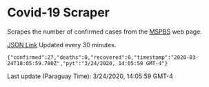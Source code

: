 # Covid-19 Scraper

Scrapes the number of confirmed cases from the [MSPBS](https://www.mspbs.gov.py/covid-19.php) web page.

[JSON Link](https://jmayalag.github.io/covid19-scrape/cases.json)
Updated every 30 minutes.
```
{"confirmed":27,"deaths":0,"recovered":0,"timestamp":"2020-03-24T18:05:59.780Z","pyt":"3/24/2020, 14:05:59 GMT-4"}
```
Last update (Paraguay Time): 3/24/2020, 14:05:59 GMT-4